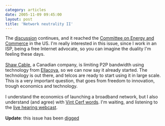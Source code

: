 ```yaml
---
category: articles
date: 2005-11-09 09:45:00
layout: post
title: 'Network neutrality II'
---
```


The <a href="http://alinobairro.blogspot.com/2005/11/network-neutrality.html">discussion</a> continues, and it reached the <a href="http://energycommerce.house.gov/108/Hearings/11092005hearing1706/hearing.htm">Committee on Energy and Commerce</a> in the US. I'm really interested in this issue, since I work in an ISP, being a free Internet advocate, so you can imagine the duality I'm feeling these days. <br /><br /><a href="http://www.shaw.ca/">Shaw Cable</a>, a Canadian company, is limiting P2P bandwidth using technology from <a href="http://www.ellacoya.com">Ellacoya</a>, so we can now say it already started. The technology is out there, and telcos are ready to start using it in large scale. This is a very important question, that goes from freedom to innovation, trough economics and technology.<br /><br />I understand the economics of launching a broadband network, but I also understand (and agree) with <a href="http://googleblog.blogspot.com/2005/11/vint-cerf-speaks-out-on-net-neutrality.html">Vint Cerf words</a>. I'm waiting, and listening to the <a href="http://energycommerce.house.gov/108/ram/2123.ram">live hearing webcast</a>.<br /><br /><strong>Update</strong>: this issue has been <a href="http://digg.com/technology/Feds_May_Let_Big_Telecom_Hijack_The_Internet">digged</a>
